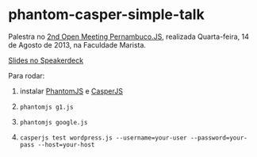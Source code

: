 phantom-casper-simple-talk
==========================

Palestra no [2nd Open Meeting Pernambuco.JS](www.eventick.com.br/2nd-open-meeting-pernambucojs), realizada Quarta-feira, 14 de Agosto de 2013, na Faculdade Marista.

[Slides no Speakerdeck](https://speakerdeck.com/henvic/testes-e-automacao-com-phantomjs-e-casperjs)

Para rodar:

1. instalar [PhantomJS](http://phantomjs.org/) e [CasperJS](http://casperjs.org/)

2. `phantomjs g1.js`
3. `phantomjs google.js`
4. `casperjs test wordpress.js --username=your-user --password=your-pass --host=your-host`
